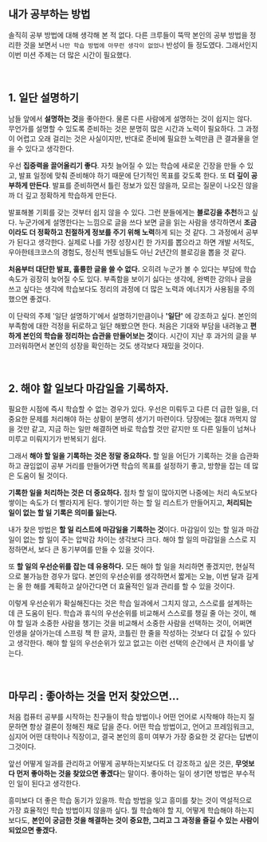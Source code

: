 ## 내가 공부하는 방법

솔직히 공부 방법에 대해 생각해 본 적 없다. 다른 크루들이 뚝딱 본인의 공부 방법을 정리한 것을 보면서 `나만 학습 방법에 아무런 생각이 없었나` 반성이 들 정도였다. 
그래서인지 이번 미션 주제는 더 많은 시간이 필요했다. 
 
</br> 
 
## 1. 일단 설명하기

남들 앞에서 **설명하는 것**을 좋아한다. 물론 다른 사람에게 설명하는 것이 쉽지는 않다. 
무언가를 설명할 수 있도록 준비하는 것은 분명히 많은 시간과 노력이 필요하다. 그 과정이 어렵고 오래 걸리는 것은 사실이지만, 반대로 준비에 필요한 노력만큼 큰 결과물을 얻을 수 있다고 생각한다.
 
우선 **집중력을 끌어올리기 좋다**. 자칫 늘어질 수 있는 학습에 새로운 긴장을 만들 수 있고, 발표 일정에 맞춰 준비해야 하기 때문에 단기적인 목표를 갖도록 한다. 
또 **더 깊이 공부하게 만든다**. 발표를 준비하면서 틀린 정보가 있진 않을까, 모르는 질문이 나오진 않을까 더 깊고 정확하게 학습하게 만든다. 
 
발표해볼 기회를 갖는 것부터 쉽지 않을 수 있다. 그런 분들에게는 **블로깅을 추천**하고 싶다. 
누군가에게 설명한다는 느낌으로 글을 쓰다 보면  글을 읽는 사람을 생각하면서 **조금이라도 더 정확하고 친절하게 정보를 주기 위해 노력**하게 되는 것 같다. 
그 과정에서 공부가 된다고 생각한다. 실제로 나를 가장 성장시킨 한 가지를 뽑으라고 하면 개발 서적도, 우아한테크코스의 경험도, 정신적 멘토님들도 아닌 2년간의 블로깅을 뽑을 것 같다.
 
**처음부터 대단한 발표, 훌륭한 글을 쓸 수 없다.** 오히려 누군가 볼 수 있다는 부담에 학습 속도가 굉장히 늦어질 수도 있다. 
부족함을 보이기 싫다는 생각에, 완벽한 강의나 글을 쓰고 싶다는 생각에 학습보다도 정리의 과정에 더 많은 노력과 에너지가 사용됨을 주의했으면 좋겠다. 

이 단락의 주제 '일단 설명하기'에서 설명하기만큼이나 **'일단'** 에 강조하고 싶다. 본인의 부족함에 대한 걱정을 뒤로하고 일단 해봤으면 한다.
처음은 기대와 부담을 내려놓고 **편하게 본인의 학습을 정리하는 습관을 만들어보는 것**이다. 시간이 지난 후 과거의 글을 부끄러워하면서 본인의 성장을 확인하는 것도 생각보다 재밌을 것이다.
 
</br> 
 
## 2. 해야 할 일보다 마감일을 기록하자.

필요한 시점에 즉시 학습할 수 없는 경우가 있다. 우선은 미뤄두고 다른 더 급한 일을, 더 중요한 문제를 처리해야 하는 상황이 분명히 생기기 마련이다. 당장에는 절대 까먹지 않을 것만 같고, 지금 하는 일만 해결하면 바로 학습할 것만 같지만 또 다른 일들이 넘쳐나 미루고 미뤄지기가 반복되기 쉽다. 
 
그래서 **해야 할 일을 기록하는 것은 정말 중요하다.** 할 일을 어딘가 기록하는 것을 습관화하고 끊임없이 공부 거리를 만들어가면 학습의 목표를 설정하기 좋고, 방향을 잡는 데 많은 도움이 될 것이다.
 
**기록한 일을 처리하는 것은 더 중요하다.** 점차 할 일이 많아지면 나중에는 처리 속도보다 쌓이는 속도가 더 빨라지게 된다. 
쌓이기만 하는 할 일 리스트가 만들어지고, **처리되는 일이 없는 할 일 기록은 의미를 잃는다.**
 
내가 찾은 방법은 **할 일 리스트에 마감일을 기록하는 것**이다. 마감일이 있는 할 일과 마감일이 없는 할 일이 주는 압박감 차이는 생각보다 크다. 
해야 할 일의 마감일을 스스로 지정하면서, 보다 큰 동기부여를 만들 수 있을 것이다.
 
또 **할 일의 우선순위를 잡는 데 유용하다.** 모든 해야 할 일을 처리하면 좋겠지만, 현실적으로 불가능한 경우가 많다. 
본인의 우선순위를 생각하면서 짧게는 오늘, 이번 달과 길게는 올 한 해를 계획하고 살아간다면 더 효율적인 일과 관리를 할 수 있을 것이다.
 
이렇게 우선순위가 확실해진다는 것은 학습 일과에서 그치지 않고, 스스로를 설계하는 데 큰 도움이 된다. 
학습과 휴식의 우선순위를 비교해서 스스로를 챙길 줄 아는 것이, 해야 할 일과 소중한 사람을 챙기는 것을 비교해서 소중한 사람을 선택하는 것이, 
어쩌면 인생을 살아가는데 스프링 책 한 글자, 코틀린 한 줄을 작성하는 것보다 더 값질 수 있다고 생각한다. 
해야 할 일의 우선순위가 있고 없고는 이런 선택의 순간에서 큰 차이를 낳는다.
 
</br> 
 
## 마무리 : 좋아하는 것을 먼저 찾았으면...

처음 컴퓨터 공부를 시작하는 친구들이 학습 방법이나 어떤 언어로 시작해야 하는지 질문하면 항상 결론이 정해진 채로 답을 준다. 어떤 학습 방법이고, 언어고 프레임워크고, 
심지어 어떤 대학이나 직장이고, 결국 본인의 흥미 여부가 가장 중요한 것 같다는 답변이 그것이다.
 
앞선 어떻게 일과를 관리하고 어떻게 공부하는지보다도 더 강조하고 싶은 것은, **무엇보다 먼저 좋아하는 것을 찾았으면 좋겠다**는 말이다. 
좋아하는 일이 생기면 방법은 부수적인 일이 된다고 생각한다.
 
흥미보다 더 좋은 학습 동기가 있을까. 학습 방법을 잊고 흥미를 찾는 것이 역설적으로 가장 효율적인 학습 방법이지 않을까 싶다. 
뭘 학습해야 할 지, 어떻게 학습해야 하는지보다도, **본인이 궁금한 것을 해결하는 것이 중요한, 그리고 그 과정을 즐길 수 있는 사람이 되었으면 좋겠다.**
